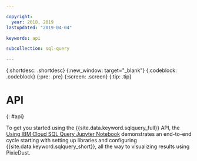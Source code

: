 ```yaml
---

copyright:
  year: 2018, 2019
lastupdated: "2019-04-04"

keywords: api

subcollection: sql-query

---
```


{:shortdesc: .shortdesc}
{:new_window: target="_blank"}
{:codeblock: .codeblock}
{:pre: .pre}
{:screen: .screen}
{:tip: .tip}



# API
{: #api}

To get you started using the {{site.data.keyword.sqlquery_full}} API, the 
[Using IBM Cloud SQL Query Jupyter Notebook](https://dataplatform.cloud.ibm.com/exchange/public/entry/view/4a9bb1c816fb1e0f31fec5d580e4e14d) demonstrates an end-to-end cycle starting with setting up libraries and configuring {{site.data.keyword.sqlquery_short}}, all the way to visualizing results using PixieDust.



